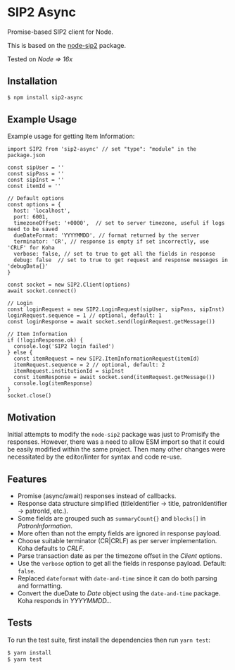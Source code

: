 # SIP2 Async

Promise-based SIP2 client for Node.

This is based on the [node-sip2](https://github.com/frankdsm/node-sip2) package.

Tested on *Node => 16x*

## Installation

```bash
$ npm install sip2-async
```

## Example Usage

Example usage for getting Item Information:

```
import SIP2 from 'sip2-async' // set "type": "module" in the package.json

const sipUser = ''
const sipPass = ''
const sipInst = ''
const itemId = ''

// Default options
const options = {
  host: 'localhost',
  port: 6001,
  timezoneOffset: '+0000',  // set to server timezone, useful if logs need to be saved
  dueDateFormat: 'YYYYMMDD', // format returned by the server
  terminator: 'CR', // response is empty if set incorrectly, use 'CRLF' for Koha
  verbose: false, // set to true to get all the fields in response
  debug: false  // set to true to get request and response messages in 'debugData{}'
}

const socket = new SIP2.Client(options)
await socket.connect()

// Login
const loginRequest = new SIP2.LoginRequest(sipUser, sipPass, sipInst)
loginRequest.sequence = 1 // optional, default: 1
const loginResponse = await socket.send(loginRequest.getMessage())

// Item Information
if (!loginResponse.ok) {
  console.log('SIP2 login failed')
} else {
  const itemRequest = new SIP2.ItemInformationRequest(itemId)
  itemRequest.sequence = 2 // optional, default: 2
  itemRequest.institutionId = sipInst
  const itemResponse = await socket.send(itemRequest.getMessage())
  console.log(itemResponse)
}
socket.close()

```

## Motivation

Initial attempts to modify the `node-sip2` package was just to Promisify the responses.
However, there was a need to allow ESM import so that it could be easily modified
within the same project. Then many other changes were necessitated by the editor/linter
for syntax and code re-use.

## Features

- Promise (async/await) responses instead of callbacks.
- Response data structure simplified (titleIdentifier -> title, patronIdentifier -> patronId, etc.).
- Some fields are grouped such as `summaryCount{}` and `blocks[]` in *PatronInformation*.
- More often than not the empty fields are ignored in response payload.
- Choose suitable terminator (CR|CRLF) as per server implementation. Koha defaults to *CRLF*.
- Parse transaction date as per the timezone offset in the *Client* options.
- Use the `verbose` option to get all the fields in response payload. Default: `false`.
- Replaced `dateformat` with `date-and-time` since it can do both parsing and formatting.
- Convert the dueDate to *Date* object using the `date-and-time` package. Koha responds in *YYYYMMDD...*


## Tests

To run the test suite, first install the dependencies then run `yarn test`:

```bash
$ yarn install
$ yarn test
```
